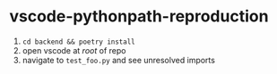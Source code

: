 # vscode-pythonpath-reproduction


1. `cd backend && poetry install`
2. open vscode at _root_ of repo
3. navigate to `test_foo.py` and see unresolved imports

